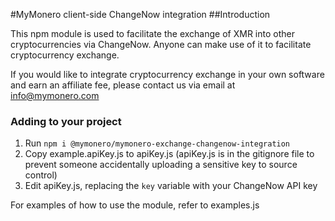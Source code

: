#MyMonero client-side ChangeNow integration
##Introduction

This npm module is used to facilitate the exchange of XMR into other cryptocurrencies via ChangeNow. Anyone can make use of it to facilitate cryptocurrency exchange.
 
If you would like to integrate cryptocurrency exchange in your own software and earn an affiliate fee, please contact us via email at [info@mymonero.com](mailto://info@mymonero.com)

### Adding to your project
1. Run `npm i @mymonero/mymonero-exchange-changenow-integration`
2. Copy example.apiKey.js to apiKey.js (apiKey.js is in the gitignore file to prevent someone accidentally uploading a sensitive key to source control)
3. Edit apiKey.js, replacing the `key` variable with your ChangeNow API key

For examples of how to use the module, refer to examples.js

